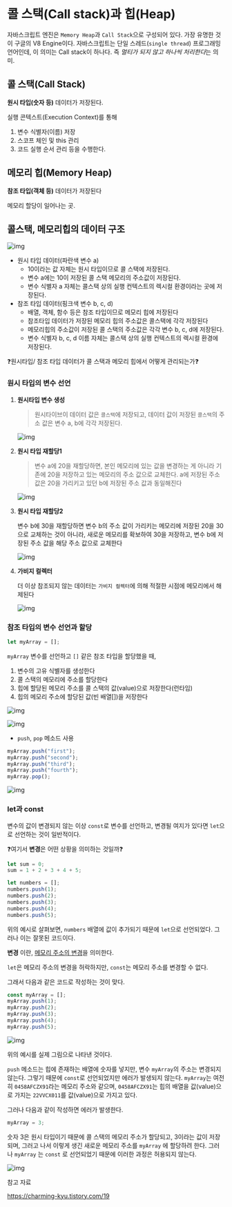 # 콜 스택(Call stack)과 힙(Heap)

자바스크립트 엔진은 `Memory Heap`과 `Call Stack`으로 구성되어 있다. 가장 유명한 것이 구글의 V8 Engine이다. 자바스크립트는 단일 스레드(`single thread`) 프로그래밍 언어인데, 이 의미는 Call stack이 하나다. 즉 *멀티가 되지 않고 하나씩 처리한다*는 의미.



## 콜 스택(Call Stack)

**원시 타입(숫자 등)** 데이터가 저장된다.

실행 콘텍스트(Execution Context)를 통해

1) 변수 식별자(이름) 저장
2) 스코프 체인 및 this 관리
3) 코드 실행 순서 관리 등을 수행한다.



## 메모리 힙(Memory Heap)

**참조 타입(객체 등)** 데이터가 저장된다

메모리 할당이 일어나는 곳.



## 콜스택, 메모리힙의 데이터 구조

![img](assets/img.png)

- 원시 타입 데이터(파란색 변수 a)
  - 10이라는 값 자체는 원시 타입이므로 콜 스택에 저장된다.
  - 변수 a에는 10이 저장된 콜 스택 메모리의 주소값이 저장된다.
  - 변수 식별자 a 자체는 콜스택 상의 실행 컨텍스트의 렉시컬 환경이라는 곳에 저장된다.
- 참조 타입 데이터(핑크색 변수 b, c, d)
  - 배열, 객체, 함수 등은 참조 타입이므로 메모리 힙에 저장된다
  - 참조타입 데이터가 저장된 메모리 힙의 주소값은 콜스택에 각각 저장된다
  - 메모리힙의 주소값이 저장된 콜 스택의 주소값은 각각 변수 b, c, d에 저장된다.
  - 변수 식별자 b, c, d 이름 자체는 콜스택 상의 실행 컨텍스트의 렉시컬 환경에 저장된다.



❓원시타입/ 참조 타입 데이터가 콜 스택과 메모리 힙에서 어떻게 관리되는가❓



### 원시 타입의 변수 선언

1. **원시타입 변수 생성**

   > 원시타이브이 데이터 값은 `콜스택`에 저장되고, 데이터 값이 저장된 `콜스택`의 주소 값은 변수 a, b에 각각 저장된다.

   ![img](assets/img-1680277944901-7.png)

2. **원시 타입 재할당1**

   > 변수 a에 20을 재할당하면, 본인 메모리에 있는 값을 변경하는 게 아니라 기존에 20을 저장하고 있는 메모리의 주소 값으로 교체한다. a에 저장된 주소 값은 20을 가리키고 있던 b에 저장된 주소 값과 동일해진다

   ![img](assets/img-1680278008365-10.png)

3. **원시 타입 재할당2**

   변수 b에 30을 재할당하면 변수 b의 주소 값이 가리키는 메모리에 저장된 20을 30으로 교체하는 것이 아니라, 새로운 메모리를 확보하여 30을 저장하고, 변수 b에 저장된 주소 값을 해당 주소 값으로 교체한다

   ![img](assets/img-1680278087821-13.png)

4. **가비지 컬렉터**

   더 이상 참조되지 않는 데이터는 `가비지 컬렉터`에 의해 적절한 시점에 메모리에서 해제된다

   ![img](assets/img-1680278129298-20.png)



### 참조 타입의 변수 선언과 할당

```javascript
let myArray = [];
```

`myArray` 변수를 선언하고 `[]` 같은 참조 타입을 할당했을 때,

1. 변수의 고유 식별자를 생성한다
2. 콜 스택의 메모리에 주소를 할당한다
3. 힙에 할당된 메모리 주소를 콜 스택의 값(value)으로 저장한다(런타임)
4. 힙의 메모리 주소에 할당된 값(빈 배열[])을 저장한다

![img](assets/img.jpg)

![img](assets/img-1680313176762-25.jpg)

- `push`, `pop` 메소드 사용

```javascript
myArray.push("first");
myArray.push("second");
myArray.push("third");
myArray.push("fourth");
myArray.pop();
```

![img](assets/img-1680313225092-28.jpg)

### let과 const

변수의 값이 변경되지 않는 이상 `const`로 변수를 선언하고, 변경될 여지가 있다면 `let`으로 선언하는 것이 일반적이다.

❓여기서 **변경**은 어떤 상황을 의미하는 것일까❓

```javascript
let sum = 0;
sum = 1 + 2 + 3 + 4 + 5;

let numbers = [];
numbers.push(1);
numbers.push(2);
numbers.push(3);
numbers.push(4);
numbers.push(5);
```

위의 예시로 살펴보면, `numbers` 배열에 값이 추가되기 때문에 `let`으로 선언되었다. 그러나 이는 잘못된 코드이다.

**변경** 이란, <u>메모리 주소의 변경</u>을 의미한다. 

`let`은 메모리 주소의 변경을 허락하지만, `const`는 메모리 주소를 변경할 수 없다.

그래서 다음과 같은 코드로 작성하는 것이 맞다.

```javascript
const myArray = [];
myArray.push(1);
myArray.push(2);
myArray.push(3);
myArray.push(4);
myArray.push(5);
```

![img](assets/img-1680313660985-31.jpg)

위의 예시를 실제 그림으로 나타낸 것이다.

`push` 메소드는 힙에 존재하는 배열에 숫자를 넣지만, 변수 `myArray`의 주소는 변경되지 않는다. 그렇기 때문에 `const`로 선언되었지만 에러가 발생되지 않는다.  `myArray`는 여전히 `0458AFCZX91`라는 메모리 주소와 같으며, `0458AFCZX91`는 힙의 배열을 값(value)으로 가지는 `22VVCX011`를 값(value)으로 가지고 있다.

그러나 다음과 같이 작성하면 에러가 발생한다.

```javascript
myArray = 3;
```

숫자 3은 원시 타입이기 때문에 콜 스택의 메모리 주소가 할당되고, 3이라는 값이 저장되며, 그러고 나서 이렇게 생긴 새로운 메모리 주소를 `myArray` 에 할당하려 한다. 그러나 `myArray` 는 `const` 로 선언되었기 때문에 이러한 과정은 허용되지 않는다. 

![img](assets/img-1680313886785-34.jpg)





참고 자료

https://charming-kyu.tistory.com/19